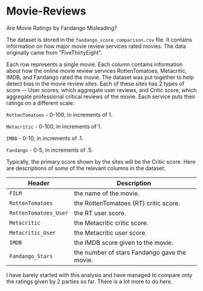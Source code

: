 # Movie-Reviews
Are Movie Ratings by Fandango Misleading?

The dataset is stored in the `fandango_score_comparison.csv` file. It contains information on how major movie review services rated movies. The data originally came from "FiveThirtyEight".

Each row represents a single movie. Each column contains information about how the online movie review services RottenTomatoes, Metacritic, IMDB, and Fandango rated the movie. The dataset was put together to help detect bias in the movie review sites. Each of these sites has 2 types of score -- User scores, which aggregate user reviews, and Critic score, which aggregate professional critical reviews of the movie. Each service puts their ratings on a different scale:

`RottenTomatoes`  -  0-100,  in increments of 1.

`Metacritic`      -  0-100,  in increments of 1.

`IMDB`            -  0-10,   in increments of .1.

`Fandango`        -  0-5,    in increments of .5.

Typically, the primary score shown by the sites will be the Critic score. Here are descriptions of some of the relevant columns in the dataset:

Header | Description
---|----------
`FILM` | the name of the movie.
`RottenTomatoes` | the RottenTomatoes (RT) critic score.
`RottenTomatoes_User` | the RT user score.
`Metacritic` | the Metacritic critic score.
`Metacritic_User` | the Metacritic user score.
`IMDB` | the IMDB score given to the movie.
`Fandango_Stars` | the number of stars Fandango gave the movie.

I have barely started with this analysis and have managed to compare only the ratings given by 2 parties so far. There is a lot more to do here.
